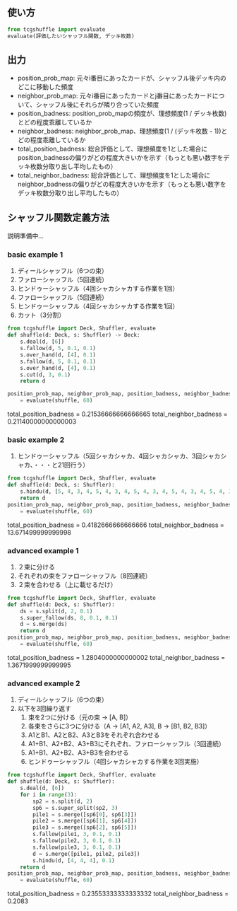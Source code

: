 ## 使い方
```python
from tcgshuffle import evaluate
evaluate(評価したいシャッフル関数, デッキ枚数)
```

## 出力
- position_prob_map: 元々i番目にあったカードが、シャッフル後デッキ内のどこに移動した頻度
- neighbor_prob_map: 元々i番目にあったカードとj番目にあったカードについて、シャッフル後にそれらが隣り合っていた頻度
- position_badness: position_prob_mapの頻度が、理想頻度(1 / デッキ枚数)とどの程度乖離しているか
- neighbor_badness: neighbor_prob_map、理想頻度(1 / (デッキ枚数 - 1))とどの程度乖離しているか
- total_position_badness: 総合評価として、理想頻度を1とした場合にposition_badnessの偏りがどの程度大きいかを示す（もっとも悪い数字をデッキ枚数分取り出し平均したもの）
- total_neighbor_badness: 総合評価として、理想頻度を1とした場合にneighbor_badnessの偏りがどの程度大きいかを示す（もっとも悪い数字をデッキ枚数分取り出し平均したもの）

## シャッフル関数定義方法

説明準備中...

### basic example 1
1. ディールシャッフル（6つの束）
2. ファローシャッフル（5回連続）
3. ヒンドゥーシャッフル（4回シャカシャカする作業を1回）
4. ファローシャッフル（5回連続）
5. ヒンドゥーシャッフル（4回シャカシャカする作業を1回）
6. カット（3分割）
```python
from tcgshuffle import Deck, Shuffler, evaluate
def shuffle(d: Deck, s: Shuffler) -> Deck:
    s.deal(d, [6])
    s.fallow(d, 5, 0.1, 0.1)
    s.over_hand(d, [4], 0.1)
    s.fallow(d, 5, 0.1, 0.1)
    s.over_hand(d, [4], 0.1)
    s.cut(d, 3, 0.1)
    return d

position_prob_map, neighbor_prob_map, position_badness, neighbor_badness, total_position_badness, total_neighbor_badness\
    = evaluate(shuffle, 60)
```
total_position_badness = 0.21536666666666665
total_neighbor_badness = 0.21140000000000003

### basic example 2
1. ヒンドゥーシャッフル（5回シャカシャカ、4回シャカシャカ、3回シャカシャカ、・・・と21回行う）
```python
from tcgshuffle import Deck, Shuffler, evaluate
def shuffle(d: Deck, s: Shuffler):
    s.hindu(d, [5, 4, 3, 4, 5, 4, 3, 4, 5, 4, 3, 4, 5, 4, 3, 4, 5, 4, 3, 4, 5], 0.4)
    return d
position_prob_map, neighbor_prob_map, position_badness, neighbor_badness, total_position_badness, total_neighbor_badness\
    = evaluate(shuffle, 60)
```
total_position_badness = 0.4182666666666666
total_neighbor_badness = 13.671499999999998

### advanced example 1
1. ２束に分ける
2. それぞれの束をファローシャッフル（8回連続）
3. ２束を合わせる（上に載せるだけ）
```python
from tcgshuffle import Deck, Shuffler, evaluate
def shuffle(d: Deck, s: Shuffler):
    ds = s.split(d, 2, 0.1)
    s.super_fallow(ds, 8, 0.1, 0.1)
    d = s.merge(ds)
    return d
position_prob_map, neighbor_prob_map, position_badness, neighbor_badness, total_position_badness, total_neighbor_badness\
    = evaluate(shuffle, 60)
```
total_position_badness = 1.2804000000000002
total_neighbor_badness = 1.3671999999999995

### advanced example 2
1. ディールシャッフル（6つの束）
2. 以下を3回繰り返す
   1. 束を2つに分ける（元の束 -> [A, B]）
   2. 各束をさらに3つに分ける（A -> [A1, A2, A3], B -> [B1, B2, B3]）
   3. A1とB1、A2とB2、A3とB3をそれぞれ合わせる
   4. A1+B1、A2+B2、A3+B3にそれぞれ、ファローシャッフル（3回連続）
   5. A1+B1、A2+B2、A3+B3を合わせる
   6. ヒンドゥーシャッフル（4回シャカシャカする作業を3回実施）
```python
from tcgshuffle import Deck, Shuffler, evaluate
def shuffle(d: Deck, s: Shuffler):
    s.deal(d, [6])
    for i in range(3):
        sp2 = s.split(d, 2)
        sp6 = s.super_split(sp2, 3)
        pile1 = s.merge([sp6[0], sp6[3]])
        pile2 = s.merge([sp6[1], sp6[4]])
        pile3 = s.merge([sp6[2], sp6[5]])
        s.fallow(pile1, 3, 0.1, 0.1)
        s.fallow(pile2, 3, 0.1, 0.1)
        s.fallow(pile3, 3, 0.1, 0.1)
        d = s.merge([pile1, pile2, pile3])
        s.hindu(d, [4, 4, 4], 0.1)
    return d
position_prob_map, neighbor_prob_map, position_badness, neighbor_badness, total_position_badness, total_neighbor_badness\
    = evaluate(shuffle, 60)
```
total_position_badness = 0.23553333333333332
total_neighbor_badness = 0.2083